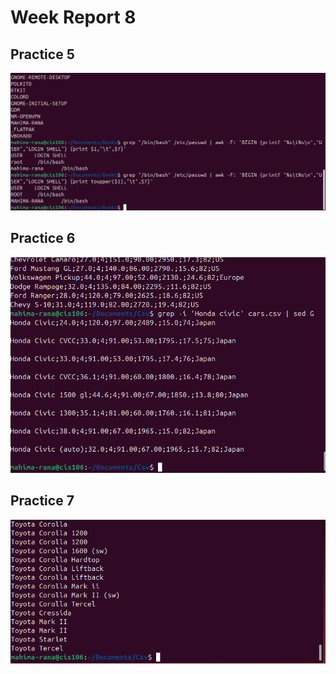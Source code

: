 # Week Report 8

## Practice 5
![P5](practice5.png)

## Practice 6
![P6](practice6.png)

## Practice 7
![P7](practice7.png)

